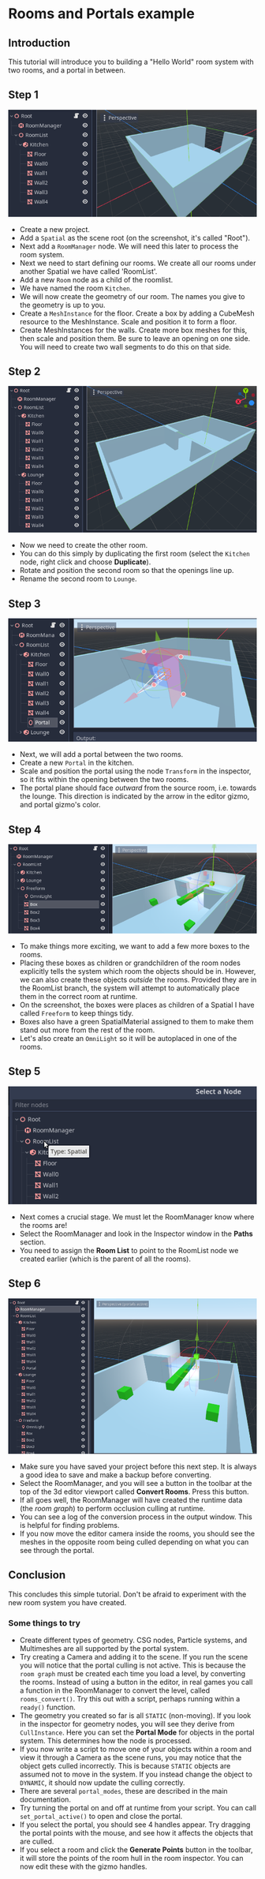 
# Rooms and Portals example

## Introduction

This tutorial will introduce you to building a "Hello World" room system with two rooms, and a portal in between.

## Step 1

![](tutorial_simple/img/tutorial_simple_1.png)

- Create a new project.
- Add a `Spatial` as the scene root (on the screenshot, it's called "Root").
- Next add a `RoomManager` node. We will need this later to process the room system.
- Next we need to start defining our rooms. We create all our rooms under another
  Spatial we have called 'RoomList'.
- Add a new `Room` node as a child of the roomlist.
- We have named the room `Kitchen`.
- We will now create the geometry of our room. The names you give to the geometry is up to you.
- Create a `MeshInstance` for the floor. Create a box by adding a CubeMesh resource
  to the MeshInstance. Scale and position it to form a floor.
- Create MeshInstances for the walls. Create more box meshes for this, then scale and
  position them. Be sure to leave an opening on one side. You will need to create two
  wall segments to do this on that side.

## Step 2

![](tutorial_simple/img/tutorial_simple_2.png)

- Now we need to create the other room.
- You can do this simply by duplicating the first room (select the `Kitchen` node, right click and choose **Duplicate**).
- Rotate and position the second room so that the openings line up.
- Rename the second room to `Lounge`.

## Step 3

![](tutorial_simple/img/tutorial_simple_3.png)

- Next, we will add a portal between the two rooms.
- Create a new `Portal` in the kitchen.
- Scale and position the portal using the node `Transform` in the inspector, so it fits within the opening between the two rooms.
- The portal plane should face *outward* from the source room, i.e. towards the lounge. This direction is indicated by the arrow in the editor gizmo, and portal gizmo's color.

## Step 4

![](tutorial_simple/img/tutorial_simple_4.png)

- To make things more exciting, we want to add a few more boxes to the rooms.
- Placing these boxes as children or grandchildren of the room nodes explicitly tells the system
  which room the objects should be in. However, we can also create these objects *outside*
  the rooms. Provided they are in the RoomList branch, the system will attempt to
  automatically place them in the correct room at runtime.
- On the screenshot, the boxes were places as children of a Spatial I have called `Freeform` to keep things tidy.
- Boxes also have a green SpatialMaterial assigned to them to make them stand out more from the rest of the room.
- Let's also create an `OmniLight` so it will be autoplaced in one of the rooms.

## Step 5

![](tutorial_simple/img/tutorial_simple_5.png)

- Next comes a crucial stage. We must let the RoomManager know where the rooms are!
- Select the RoomManager and look in the Inspector window in the **Paths** section.
- You need to assign the **Room List** to point to the RoomList node we created earlier (which is the parent of all the rooms).

## Step 6

![](tutorial_simple/img/tutorial_simple_6.png)

- Make sure you have saved your project before this next step. It is always a good idea to save and make a backup before converting.
- Select the RoomManager, and you will see a button in the toolbar at the top of the 3d editor viewport called **Convert Rooms**. Press this button.
- If all goes well, the RoomManager will have created the runtime data (the *room graph*) to perform occlusion culling at runtime.
- You can see a log of the conversion process in the output window. This is helpful for finding problems.
- If you now move the editor camera inside the rooms, you should see the meshes in the opposite room
  being culled depending on what you can see through the portal.

## Conclusion

This concludes this simple tutorial. Don't be afraid to experiment with the new room system you have created.

### Some things to try

- Create different types of geometry. CSG nodes, Particle systems, and Multimeshes are all supported by the portal system.
- Try creating a Camera and adding it to the scene. If you run the scene you will notice that the
  portal culling is not active. This is because the `room graph` must be created each time you
  load a level, by converting the rooms. Instead of using a button in the editor, in real games
  you call a function in the RoomManager to convert the level, called `rooms_convert()`.
  Try this out with a script, perhaps running within a `ready()` function.
- The geometry you created so far is all `STATIC` (non-moving). If you look in the inspector for
  geometry nodes, you will see they derive from `CullInstance`. Here you can set
  the **Portal Mode** for objects in the portal system. This determines how the node is processed.
- If you now write a script to move one of your objects within a room and view it through a
  Camera as the scene runs, you may notice that the object gets culled incorrectly.
  This is because `STATIC` objects are assumed not to move in the system. If you
  instead change the object to `DYNAMIC`, it should now update the culling correctly.
- There are several `portal_modes`, these are described in the main documentation.
- Try turning the portal on and off at runtime from your script. You can call `set_portal_active()` to open and close the portal.
- If you select the portal, you should see 4 handles appear. Try dragging the portal points
  with the mouse, and see how it affects the objects that are culled.
- If you select a room and click the **Generate Points** button in the toolbar, it will store
  the points of the room hull in the room inspector. You can now edit these
  with the gizmo handles.

